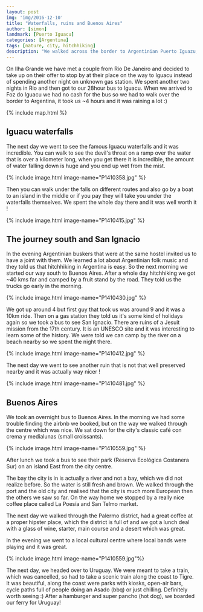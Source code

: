 ```yaml
---
layout: post
img: 'img/2016-12-10'
title: "Waterfalls, ruins and Buenos Aires"
author: [simon]
landmark: [Puerto Iguacu]
categories: [Argentina]
tags: [nature, city, hitchhiking]
description: "We walked across the border to Argentinian Puerto Iguazu, where we admired the fabulous Iguacu waterfalls, one of 7 natural wonders of the world. We learned how to make Yerba Mate and got addicted to it. Visited some ruins. Slept by a drug-traffic river. Went out in Buenos Aires."
---
```


On Ilha Grande we have met a couple from Rio De Janeiro and decided to take up on their offer to stop by at their place on the way to Iguacu instead of spending another night on unknown gas station. We spent another two nights in Rio and then got to our 28hour bus to Iguacu. When we arrived to Foz do Iguacu we had no cash for the bus so we had to walk over the border to Argentina, it took us ~4 hours and it was raining a lot :)

{% include map.html %}

## Iguacu waterfalls

The next day we went to see the famous Iguacu waterfalls and it was incredible. You can walk to see the devil's throat on a ramp over the water that is over a kilometer long, when you get there it is incredible, the amount of water falling down is huge and you end up wet from the mist.  

{% include image.html image-name="P1410358.jpg" %}

Then you can walk under the falls on different routes and also go by a boat to an island in the middle or if you pay they will take you under the waterfalls themselves. We spent the whole day there and it was well worth it !

{% include image.html image-name="P1410415.jpg" %}

## The journey south and San Ignacio

In the evening  Argentinian buskers that were at the same hostel invited us to have a joint with them. We learned a lot about Argentinian folk music and they told us that hitchhiking in Argentina is easy. So the next morning we started our way south to Buenos Aires. After a whole day hitchhiking we got ~40 kms far and camped by a fruit stand by the road. They told us the trucks go early in the morning.

{% include image.html image-name="P1410430.jpg" %}

 We got up around 4 but first guy that took us was around 9 and it was a 10km ride. Then on a gas station they told us it's some kind of holidays again so we took a bus to see San Ignacio. There are ruins of a Jesuit mission from the 17th century. It is an UNESCO site and it was interesting to learn some of the history. We were told we can camp by the river on a beach nearby so we spent the night there.  

{% include image.html image-name="P1410412.jpg" %}

The next day we  went to see another ruin that is not that well preserved nearby and it was actually way nicer ! 

{% include image.html image-name="P1410481.jpg" %}

## Buenos Aires

We took an overnight bus to Buenos Aires. In the morning we had some trouble finding the airbnb we booked, but on the way we walked through the centre which was nice. We sat down for the city's classic café con crema y medialunas (small croissants).

{% include image.html image-name="P1410559.jpg" %}

After lunch we took a bus to see their park (Reserva Ecológica Costanera Sur) on an island East from the city centre. 

The bay the city is in is actually a river and not a bay, which we did not realize before. So the water is still fresh and brown. We walked through the port and the old city and realised that the city is much more European then the others we saw so far. On the way home we stopped by a really nice coffee place called La Poesía and San Telmo market. 

The next day we walked through the Palermo district, had a great coffee at a proper hipster place, which the district is full of and we got a lunch deal with a glass of wine, starter, main course and a desert which was great. 

In the evening we went to a local cultural centre where local bands were playing and it was great.

{% include image.html image-name="P1410559.jpg"%}

The next day, we headed over to Uruguay. We were meant to take a train, which was cancelled, so had to take a scenic train along the coast to Tigre. It was beautiful, along the coast were parks with kiosks, open-air bars, cycle paths full of people doing an Asado (bbq) or just chilling. Definitely worth seeing :) After a hamburger and super pancho (hot dog), we boarded our ferry for Uruguay!
